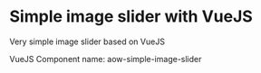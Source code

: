 # Simple image slider with VueJS
Very simple image slider based on VueJS

VueJS Component name: aow-simple-image-slider
